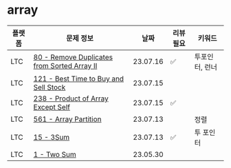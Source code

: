 # array
| 플랫폼  | 문제 정보 | 날짜       | 리뷰 필요 | 키워드    |
|------|-----|----------|-------|--------|
| LTC | [80 - Remove Duplicates from Sorted Array II](https://leetcode.com/problems/partition-equal-subset-sum/) | 23.07.16 | ✅ | 투포인터, 런너 |
| LTC | [121 - Best Time to Buy and Sell Stock](https://leetcode.com/problems/best-time-to-buy-and-sell-stock/) | 23.07.15 | | |
| LTC | [238 - Product of Array Except Self](https://leetcode.com/problems/product-of-array-except-self/) | 23.07.15 | ✅ | | 
| LTC | [561 - Array Partition](https://leetcode.com/problems/array-partition/) | 23.07.13 | | 정렬 |
| LTC | [15 - 3Sum](https://leetcode.com/problems/3sum/) | 23.07.13 | ✅ | 투 포인터 |
| LTC | [1 - Two Sum](https://leetcode.com/problems/two-sum/description/) | 23.05.30 |       | |
